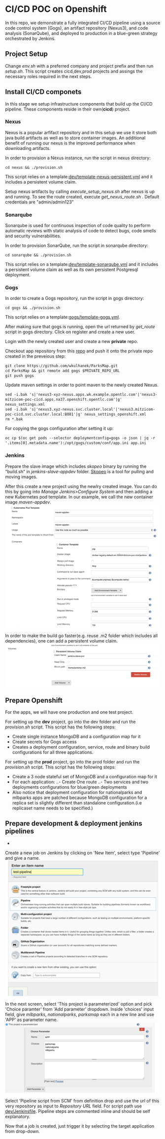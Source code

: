 # CI/CD POC on Openshift

In this repo, we demonstrate a fully integrated CI/CD pipeline using a source code control system (Gogs), an artifact repository (Nexus3), and code analysis (SonarQube), and deployed to production in a blue-green strategy orchestrated by Jenkins.

## Project Setup
Change *env.sh* with a preferred company and project prefix and then run *setup.sh*. This script creates cicd,dev,prod projects and assings the necessary roles required in the next steps.

## Install CI/CD componets
In this stage we setup infrastructure components that build up the CI/CD pipeline. These components reside in their own(**cicd**) project.

### Nexus
Nexus is a popular arfifact repository and in this setup we use it store both java build artifacts as well as to store container images.
An additional benefit of running our nexus is the improved performance when downloading artifacts.

In order to provision a Nexus instance, run the script in nexus directory:
```
cd nexus && ./provision.sh
```

This script relies on a template:[dev/template-nexus-persistent.yml](./nexus/template-nexus-persistent.yml) and it includes a persistent volume claim.

Setup nexus artifacts by calling *execute_setup_nexus.sh* after nexus is up and running. To see the route created, execute *get_nexus_route.sh* . Default credentials are "admin/admin123"

### Sonarqube
Sonarqube is used for continuous inspection of code quality to perform automatic reviews with static analysis of code to detect bugs, code smells and security vulnerabilities.

In order to provision SonarQube, run the script in sonarqube directory:
```
cd sonarqube && ./provision.sh
```

This script relies on a template:[dev/template-sonarqube.yml](./sonarqube/template-sonarqube.yml) and it includes a persistent volume claim as well as its own persistent Postgresql deployment.

### Gogs
In order to create a Gogs repository, run the script in gogs directory:
```
cd gogs && ./provision.sh
```
This script relies on a template:[gogs/template-gogs.yml](./gogs/template-gogs.yml).

After making sure that gogs is running, open the url returned by *get_route* script in gogs directory. Click on register and create a new user.

Login with the newly created user and create a new **private** repo. 

Checkout app repository from this [repo](https://github.com/wkulhanek/ParksMap.git) and push it onto the private repo created in the preveious step:

```
git clone https://github.com/wkulhanek/ParksMap.git
cd ParksMap && git remote add gogs $PRIVATE_REPO_URL
git push gogs
```

Update maven settings in order to point maven to the newly created Nexus.
```
sed -i.bak 's|'nexus3-xyz-nexus.apps.wk.example.opentlc.com'|'nexus3-mitzicom-poc-cicd.apps.na37.openshift.opentlc.com'|g' nexus_settings.xml
sed -i.bak 's|'nexus3.xyz-nexus.svc.cluster.local'|'nexus3.mitzicom-poc-cicd.svc.cluster.local:8081'|g' nexus_settings_openshift.xml
rm *.bak
```


For copying the gogs configuration after setting it up:
```
oc cp $(oc get pods --selector deploymentconfig=gogs -o json | jq -r '.items[0].metadata.name'):/opt/gogs/custom/conf/app.ini app.ini
```

### Jenkins
Prepare the slave image which includes *skopeo* binary by running the "build.sh" in *jenkins-slave-appdev* folder. [Skopeo](https://github.com/projectatomic/skopeo) is a tool for pulling and moving images. 

After this create a new project using the newlry created image. You can do this by going into *Manage Jenkins>Configure System* and then adding a new Kubernetes pod template. In our example, we call the new container image *maven-appdev*. 
![Kubernetes pod template](./images/add_kube_pod_template.png)

In order to make the build go faster(e.g. reuse .m2 folder which includes all dependencies), one can add a persistent volume claim.
![Kubernetes pod template persistent volume](./images/add_kube_pod_template_persistent_volume.png)


## Prepare Openshift
For the apps, we will have one production and one test project.

For setting up the **dev** project, go into the dev folder and run the *provision.sh* script. This script has the following steps:
- Create single instance MongoDB and a configuration map for it
- Create secrets for Gogs access
- Creates a deployment configuration, service, route and binary build configurations for all three applications.

For setting up the **prod** project, go into the prod folder and run the *provision.sh* script. This script has the following steps:
- Create a 3 node stateful set of MongoDB and a configuration map for it
- For each application:
..- Create One route
..- Two services and two deployments configurations for blue/green deployments
- Also notice that deployment configuration for nationalparks and mlbparks apps are patched because MongoDB configuration for a replica set is slightly different than standalone configuration.(i.e replicaset name needs to be specified.)


## Prepare development & deployment jenkins pipelines
-
Create a new job on Jenkins by clicking on 'New Item', select type 'Pipeline' and give a name.
![Add jenkins job](./images/add_jenkins_pipeline_job.png)

In the next screen, select 'This project is parameterized' option and pick 'Choice paramter' from 'Add parameter' dropdown. Inside 'choices' input field, give *mlbparks*, *nationalparks*, *parksmap* each in a new line and use 'APP' as parameter name.
![Jenkins pipeline config](./images/add_jenkins_pipeline_settings_1.png)

Select 'Pipeline script from SCM' from definition drop and use the url of this very repository as input to *Repository URL* field. For script path use [dev/Jenkinsfile](./dev/Jenkinsfile). Pipeline steps are commented inline and should be self explanatory.

Now that a job is created, just trigger it by selecting the target application from drop-down.






